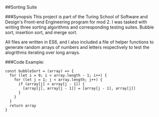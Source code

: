 ##Sorting Suite

###Synopsis
This project is part of the Turing School of Software and Design's Front-end Engineering program for mod 2. I was tasked with writing three sorting algorithms and corresponding testing suites. Bubble sort, insertion sort, and merge sort.

All files are written in ES6, and I also included a file of helper functions to generate random arrays of numbers and letters respectively to test the alogrithms iterating over long arrays.

###Code Example:
```
const bubbleSort = (array) => {
  for (let i = 0; i < array.length - 1; i++) {
    for (let j = 1; j < array.length; j++) {
      if (array[j] < array[j - 1]) {
        [array[j], array[j - 1]] = [array[j - 1], array[j]]
      }
    }
  }
  return array
}
```
